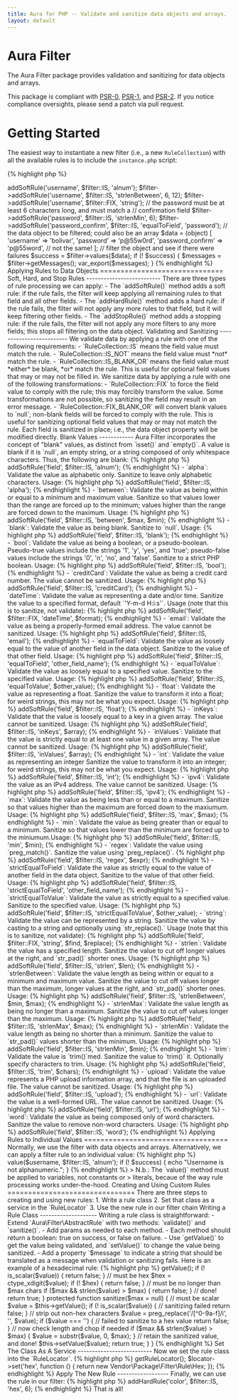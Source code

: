 ```yaml
---
title: Aura for PHP -- Validate and sanitize data objects and arrays.
layout: default
---
```


Aura Filter
===========

The Aura Filter package provides validation and sanitizing for data objects
and arrays.

This package is compliant with [PSR-0][], [PSR-1][], and [PSR-2][]. If you
notice compliance oversights, please send a patch via pull request.

[PSR-0]: https://github.com/php-fig/fig-standards/blob/master/accepted/PSR-0.md
[PSR-1]: https://github.com/php-fig/fig-standards/blob/master/accepted/PSR-1-basic-coding-standard.md
[PSR-2]: https://github.com/php-fig/fig-standards/blob/master/accepted/PSR-2-coding-style-guide.md



Getting Started
===============

The easiest way to instantiate a new filter (i.e., a new `RuleCollection`)
with all the available rules is to include the `instance.php` script:

{% highlight php %}
<?php
$filter = require "/path/to/Aura.Filter/scripts/instance.php";
{% endhighlight %}

Alternatively, we can add the `Aura.Filter` package to an autoloader, and
instantiate manually:

{% highlight php %}
<?php
use Aura\Filter\RuleCollection as Filter;
use Aura\Filter\RuleLocator;

$filter = new Filter(new RuleLocator);
{% endhighlight %}

(Note that if we instantiate manually, we will need to configure the
`RuleLocator` manually to add rule services. See the "Advanced Usage" section
near the end of this page for more information.)

Add rules for each field to the filter, then apply those rules to a data
object.

{% highlight php %}
<?php
// get a new filter
$filter = require "/path/to/Aura.Filter/scripts/instance.php";

// the username must be alphanumeric, between 6 and 12 characters long,
// and cast to a string
$filter->addSoftRule('username', $filter::IS, 'alnum');
$filter->addSoftRule('username', $filter::IS, 'strlenBetween', 6, 12);
$filter->addSoftRule('username', $filter::FIX, 'string');

// the password must be at least 6 characters long, and must match a
// confirmation field
$filter->addSoftRule('password', $filter::IS, 'strlenMin', 6);
$filter->addSoftRule('password_confirm', $filter::IS, 'equalToField', 'password');

// the data object to be filtered; could also be an array
$data = (object) [
    'username' => 'bolivar',
    'password' => 'p@55w0rd',
    'password_confirm' => 'p@55word', // not the same!
];

// filter the object and see if there were failures
$success = $filter->values($data);
if (! $success) {
    $messages = $filter->getMessages();
    var_export($messages);
}
{% endhighlight %}


Applying Rules to Data Objects
==============================

Soft, Hard, and Stop Rules
--------------------------

There are three types of rule processing we can apply:

- The `addSoftRule()` method adds a soft rule: if the rule fails, the filter
  will keep applying all remaining rules to that field and all other fields.

- The `addHardRule()` method adds a hard rule: if the rule fails, the filter
  will not apply any more rules to that field, but it will keep filtering
  other fields.

- The `addStopRule()` method adds a stopping rule: if the rule fails, the
  filter will not apply any more filters to any more fields; this stops all
  filtering on the data object.


Validating and Sanitizing
-------------------------

We validate data by applying a rule with one of the following requirements:

- `RuleCollection::IS` means the field value must match the rule.

- `RuleCollection::IS_NOT` means the field value must *not* match the
  rule.

- `RuleCollection::IS_BLANK_OR` means the field value must *either* be
  blank, *or* match the rule. This is useful for optional field values that
  may or may not be filled in.

We sanitize data by applying a rule with one of the following transformations:

- `RuleCollection::FIX` to force the field value to comply with the
  rule; this may forcibly transform the value. Some transformations are not
  possible, so sanitizing the field may result in an error message.

- `RuleCollection::FIX_BLANK_OR` will convert blank values to `null`;
  non-blank fields will be forced to comply with the rule. This is useful for
  sanitizing optional field values that may or may not match the rule.

Each field is sanitized in place; i.e., the data object property will be
modified directly.


Blank Values
------------

Aura Filter incorporates the concept of "blank" values, as distinct from
`isset()` and `empty()`. A value is blank if it is `null`, an empty string, or
a string composed of only whitespace characters. Thus, the following are
blank:

{% highlight php %}
<?php
$blank = [
    null,           // a null value
    '',             // an empty string
    " \r \n \t ",   // a whitespace-only string
];
{% endhighlight %}

Integers, floats, booleans, and other non-strings are never counted as blank,
even if they evaluate to zero:

{% highlight php %}
<?php
$not_blank = [
    0,              // integer
    0.00,           // float
    false,          // boolean false
    [],             // empty array
    (object) [],    // an object
];
{% endhighlight %}

Available Rules
---------------

- `alnum`: Validate the value as alphanumeric only. Sanitize to leave only
  alphanumeric characters. Usage:
        
{% highlight php %}
    <?php
    $filter->addSoftRule('field', $filter::IS, 'alnum');
{% endhighlight %}

- `alpha`: Validate the value as alphabetic only. Sanitize to leave only
  alphabetic characters. Usage:
        
{% highlight php %}
    <?php
    $filter->addSoftRule('field', $filter::IS, 'alpha');
{% endhighlight %}

- `between`: Validate the value as being within or equal to a minimum and
  maximum value. Sanitize so that values lower than the range are forced up
  to the minimum; values higher than the range are forced down to the maximum.
  Usage:
        
{% highlight php %}
    <?php
    $filter->addSoftRule('field', $filter::IS, 'between', $max, $min);
{% endhighlight %}

- `blank`: Validate the value as being blank. Sanitize to `null`. Usage:
        
{% highlight php %}
    <?php
    $filter->addSoftRule('field', $filter::IS, 'blank');
{% endhighlight %}

- `bool`: Validate the value as being a boolean, or a pseudo-boolean.
  Pseudo-true values include the strings '1', 'y', 'yes', and 'true';
  pseudo-false values include the strings '0', 'n', 'no', and 'false'.
  Sanitize to a strict PHP boolean. Usage:
        
{% highlight php %}
    <?php
    $filter->addSoftRule('field', $filter::IS, 'bool');
{% endhighlight %}

- `creditCard`: Validate the value as being a credit card number. The value
  cannot be sanitized. Usage:
        
{% highlight php %}
    <?php
    $filter->addSoftRule('field', $filter::IS, 'creditCard');
{% endhighlight %}

- `dateTime`: Validate the value as representing a date and/or time. Sanitize
  the value to a specified format, default `'Y-m-d H:i:s'`. Usage (note that
  this is to sanitize, not validate):
        
{% highlight php %}
    <?php
    $filter->addSoftRule('field', $filter::FIX, 'dateTime', $format);
{% endhighlight %}

- `email`: Validate the value as being a properly-formed email address. The
  value cannot be sanitized. Usage:
        
{% highlight php %}
    <?php
    $filter->addSoftRule('field', $filter::IS, 'email');
{% endhighlight %}

- `equalToField`: Validate the value as loosely equal to the value of another
  field in the data object. Sanitize to the value of that other field.
  Usage:
        
{% highlight php %}
    <?php
    $filter->addSoftRule('field', $filter::IS, 'equalToField', 'other_field_name');
{% endhighlight %}

- `equalToValue`: Validate the value as loosely equal to a specified value.
  Sanitize to the specified value. Usage:

{% highlight php %}
    <?php
    $filter->addSoftRule('field', $filter::IS, 'equalToValue', $other_value);
{% endhighlight %}

- `float`: Validate the value as representing a float. Sanitize the value to
  transform it into a float; for weird strings, this may not be what you
  expect. Usage:
        
{% highlight php %}
    <?php
    $filter->addSoftRule('field', $filter::IS, 'float');
{% endhighlight %}

- `inKeys`: Validate that the value is loosely equal to a key in a given
  array. The value cannot be sanitized. Usage:

{% highlight php %}
    <?php
    $filter->addSoftRule('field', $filter::IS, 'inKeys', $array);
{% endhighlight %}

- `inValues`: Validate that the value is strictly equal to at least one value
  in a given array. The value cannot be sanitized. Usage:

{% highlight php %}
    <?php
    $filter->addSoftRule('field', $filter::IS, 'inValues', $array);
{% endhighlight %}
        
- `int`: Validate the value as representing an integer Sanitize the value to
  transform it into an integer; for weird strings, this may not be what you
  expect. Usage:
        
{% highlight php %}
    <?php
    $filter->addSoftRule('field', $filter::IS, 'int');
{% endhighlight %}

- `ipv4`: Validate the value as an IPv4 address. The value cannot be
  sanitized. Usage:
        
{% highlight php %}
    <?php
    $filter->addSoftRule('field', $filter::IS, 'ipv4');
{% endhighlight %}

- `max`: Validate the value as being less than or equal to a maximum. Sanitize
  so that values higher than the maximum are forced down to the maxiumum.
  Usage:

{% highlight php %}
    <?php
    $filter->addSoftRule('field', $filter::IS, 'max', $max);
{% endhighlight %}

- `min`: Validate the value as being greater than or equal to a minimum.
  Sanitize so that values lower than the minimum are forced up to the
  miniumum.Usage:

{% highlight php %}
    <?php
    $filter->addSoftRule('field', $filter::IS, 'min', $min);
{% endhighlight %}

- `regex`: Validate the value using `preg_match()`. Sanitize the value using
  `preg_replace()`.

{% highlight php %}
    <?php
    $filter->addSoftRule('field', $filter::IS, 'regex', $expr);
{% endhighlight %}
        
- `strictEqualToField`: Validate the value as strictly equal to the value of
  another field in the data object. Sanitize to the value of that other field.
  Usage:
        
{% highlight php %}
    <?php
    $filter->addSoftRule('field', $filter::IS, 'strictEqualToField', 'other_field_name');
{% endhighlight %}

- `strictEqualToValue`: Validate the value as strictly equal to a specified
  value. Sanitize to the specified value. Usage:

{% highlight php %}
    <?php
    $filter->addSoftRule('field', $filter::IS, 'strictEqualToValue', $other_value);

- `string`: Validate the value can be represented by a string. Sanitize the
  value by casting to a string and optionally using `str_replace().` Usage
  (note that this is to sanitize, not validate):

{% highlight php %}
    <?php
    $filter->addSoftRule('field', $filter::FIX, 'string', $find, $replace);
{% endhighlight %}
    
- `strlen`: Validate the value has a specified length. Sanitize the value
  to cut off longer values at the right, and `str_pad()` shorter ones. Usage:

{% highlight php %}
    <?php
    $filter->addSoftRule('field', $filter::IS, 'strlen', $len);
{% endhighlight %}

- `strlenBetween`: Validate the value length as being within or equal to a
  minimum and maximum value. Sanitize the value to cut off values longer than
  the maximum, longer values at the right, and `str_pad()` shorter ones.
  Usage:

{% highlight php %}
    <?php
    $filter->addSoftRule('field', $filter::IS, 'strlenBetween', $min, $max);
{% endhighlight %}
        
- `strlenMax`: Validate the value length as being no longer than a maximum.
  Sanitize the value to cut off values longer than the maximum. Usage:

{% highlight php %}
    <?php
    $filter->addSoftRule('field', $filter::IS, 'strlenMax', $max);
{% endhighlight %}
        
- `strlenMin`: Validate the value length as being no shorter than a minimum.
  Sanitize the value to `str_pad()` values shorter than the minimum. Usage:

{% highlight php %}
    <?php
    $filter->addSoftRule('field', $filter::IS, 'strlenMin', $min);
{% endhighlight %}
        
- `trim`: Validate the value is `trim()`med. Sanitize the value to `trim()` it.
  Optionally specify characters to trim. Usage:

{% highlight php %}
    <?php
    $filter->addSoftRule('field', $filter::IS, 'trim', $chars);
{% endhighlight %}
        
- `upload`: Validate the value represents a PHP upload information array, and
  that the file is an uploaded file. The value cannot be sanitized. Usage:
        
{% highlight php %}
    <?php
    $filter->addSoftRule('field', $filter::IS, 'upload');
{% endhighlight %}

- `url`: Validate the value is a well-formed URL. The value cannot be
  sanitized. Usage:
        
{% highlight php %}
    <?php
    $filter->addSoftRule('field', $filter::IS, 'url');
{% endhighlight %}

- `word`: Validate the value as being composed only of word characters.
 Sanitize the value to remove non-word characters. Usage:
        
{% highlight php %}
    <?php
    $filter->addSoftRule('field', $filter::IS, 'word');
{% endhighlight %}


Applying Rules to Individual Values
===================================

Normally, we use the filter with data objects and arrays. Alternatively, we
can apply a filter rule to an individual value:

{% highlight php %}
<?php
// get a new filter
$filter = require "/path/to/Aura.Filter/scripts/instance.php";

// an individual value
$username = 'new_username';

// filter the individual value
$success = $filter->value($username, $filter::IS, 'alnum');
if (! $success) {
    echo "Username is not alphanumeric.";
}
{% endhighlight %}

> N.b.: The `value()` method must be applied to variables, not constants or
> literals, becaue of the way rule processing works under-the-hood.


Creating and Using Custom Rules
===============================

There are three steps to creating and using new rules:

1. Write a rule class

2. Set that class as a service in the `RuleLocator`

3. Use the new rule in our filter chain

Writing a Rule Class
--------------------

Writing a rule class is straightforward:

- Extend `Aura\Filter\AbstractRule` with two methods: `validate()` and
  `sanitize()`.

- Add params as needed to each method.

- Each method should return a boolean: true on success, or false on failure.

- Use `getValue()` to get the value being validated, and `setValue()` to change
  the value being sanitized.

- Add a property `$message` to indicate a string that should be translated
  as a message when validation or sanitizing fails.

Here is an example of a hexadecimal rule:

{% highlight php %}
<?php
namespace Vendor\Package\Filter\Rule;

use Aura\Filter\AbstractRule;

class Hex extends AbstractRule
{
    protected $message = 'FILTER_HEX';
    
    protected function validate($max = null)
    {
        // must be scalar
        $value = $this->getValue();
        if (! is_scalar($value)) {
            return false;
        }
    
        // must be hex
        $hex = ctype_xdigit($value);
        if (! $hex) {
            return false;
        }
    
        // must be no longer than $max chars
        if ($max && strlen($value) > $max) {
            return false;
        }
    
        // done!
        return true;
    }

    protected function sanitize($max = null)
    {
        // must be scalar
        $value = $this->getValue();
        if (! is_scalar($value)) {
            // sanitizing failed
            return false;
        }
    
        // strip out non-hex characters
        $value = preg_replace('/[^0-9a-f]/i', '', $value);
        if ($value === '') {
            // failed to sanitize to a hex value
            return false;
        }
    
        // now check length and chop if needed
        if ($max && strlen($value) > $max) {
            $value = substr($value, 0, $max);
        }
    
        // retain the sanitized value, and done!
        $this->setValue($value);
        return true;
    }
}
{% endhighlight %}

Set The Class As A Service
--------------------------

Now we set the rule class into the `RuleLocator`.

{% highlight php %}
<?php
$locator = $filter->getRuleLocator();
$locator->set('hex', function () {
    return new Vendor\Package\Filter\Rule\Hex;
});
{% endhighlight %}

Apply The New Rule
------------------

Finally, we can use the rule in our filter:

{% highlight php %}
<?php
// the 'color' field must be a hex value of no more than 6 digits
$filter->addHardRule('color', $filter::IS, 'hex', 6);
{% endhighlight %}

That is all!